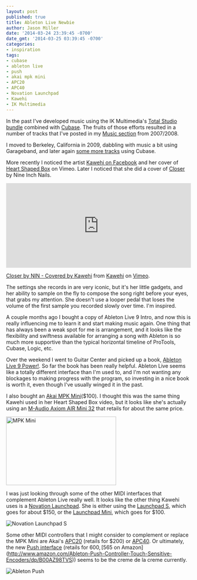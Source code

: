 ```yaml
---
layout: post
published: true
title: Ableton Live Newbie
author: Jason Miller
date: '2014-03-24 23:39:45 -0700'
date_gmt: '2014-03-25 03:39:45 -0700'
categories:
- inspiration
tags:
- cubase
- ableton live
- push
- akai mpk mini
- APC20
- APC40
- Novation Launchpad
- Kawehi
- IK Multimedia
---
```


In the past I've developed music using the IK Multimedia's [Total Studio
bundle](http://www.ikmultimedia.com/products/totalstudio3/) combined with
[Cubase](http://www.steinberg.net/en/shop/cubase.html). The fruits of those
efforts resulted in a number of tracks that I've posted in my [Music
section](/music/) from 2007/2008.

I moved to Berkeley, California in 2009, dabbling with music a bit using
Garageband, and later again [some more tracks](http://music.redconfetti.com/)
using Cubase.

More recently I noticed the artist [Kawehi on
Facebook](http://facebook.com/iamkawehi) and her cover of [Heart Shaped
Box](http://vimeo.com/88165960) on Vimeo. Later I noticed that she did a cover
of [Closer](http://vimeo.com/69575198) by Nine Inch Nails.

<div style="padding:45.83% 0 0 0;position:relative;"><iframe src="https://player.vimeo.com/video/69575198?h=6babfdb343" style="position:absolute;top:0;left:0;width:100%;height:100%;" frameborder="0" allow="autoplay; fullscreen; picture-in-picture" allowfullscreen></iframe></div><script src="https://player.vimeo.com/api/player.js"></script>

[Closer by NIN - Covered by Kawehi](http://vimeo.com/69575198) from
[Kawehi](http://vimeo.com/iamkawehi) on [Vimeo](https://vimeo.com).

The settings she records in are very iconic, but it's her little gadgets, and
her ability to sample on the fly to compose the song right before your eyes,
that grabs my attention. She doesn't use a looper pedal that loses the volume of
the first sample you recorded slowly over time. I'm inspired.

A couple months ago I bought a copy of Ableton Live 9 Intro, and now this is
really influencing me to learn it and start making music again. One thing that
has always been a weak spot for me is arrangement, and it looks like the
flexibility and swiftness available for arranging a song with Ableton is so much
more supportive than the typical horizontal timeline of ProTools, Cubase, Logic,
etc.

Over the weekend I went to Guitar Center and picked up a book, [Ableton Live 9
Power!](http://www.amazon.com/Ableton-Live-Power-Comprehensive-Guide/dp/1285455401).
So far the book has been really helpful. Ableton Live seems like a totally
different interface than I'm used to, and I'm not wanting any blockages to
making progress with the program, so investing in a nice book is worth it, even
though I've usually winged it in the past.

I also bought an [Akai MPK Mini](http://www.akaipro.com/product/mpkmini)($100).
I thought this was the same thing Kawehi used in her Heart Shaped Box video, but
it looks like she's actually using an [M-Audio Axiom AIR Mini
32](http://www.m-audio.com/products/en_us/AxiomAIRMini32New.html) that retails
for about the same price.

[<img alt="MPK Mini" src="{{site.assets.url_prefix}}/images/posts/mpkmini.png"
width="300" height="187" />](http://www.akaipro.com/product/mpkmini)

I was just looking through some of the other MIDI interfaces that complement
Ableton Live really well. It looks like the other thing Kawehi uses is a
[Novation
Launchpad](http://us.novationmusic.com/midi-controllers-digital-dj/launchpad).
She is either using the [Launchpad
S](http://us.novationmusic.com/midi-controllers-digital-dj/launchpad-s), which
goes for about $150, or the [Launchpad
Mini](http://us.novationmusic.com/midi-controllers-digital-dj/launchpad-mini),
which goes for $100.

![Novation Launchpad S]({{site.assets.url_prefix}}/images/posts/2014-03-24/novation-launchpad-s.jpg "Novation Launchpad S")


Some other MIDI controllers that I might consider to complement or replace the
MPK Mini are Akai's [APC20](http://www.akaipro.com/product/apc20) (retails for
$200) or [APC40](http://www.akaipro.com/product/apc40). Or ultimately, the new
[Push interface](https://www.ableton.com/en/push/) (retails for $600, [$565 on
Amazon](http://www.amazon.com/Ableton-Push-Controller-Touch-Sensitive-Encoders/dp/B00AZ98TVS))
seems to be the creme de la creme currently.

![Ableton Push]({{site.assets.url_prefix}}/images/posts/2014-03-24/ableton-push.jpg "Ableton Push")
